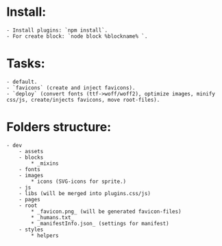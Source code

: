 # Install: #

	- Install plugins: `npm install`.
	- For create block: `node block %blockname% `.

<!--  -->

# Tasks: #
	- default.
	- `favicons` (create and inject favicons).
	- `deploy` (convert fonts (ttf->woff/woff2), optimize images, minify css/js, create/injects favicons, move root-files).

<!--  -->

# Folders structure: #

	- dev
		- assets
		- blocks
			* _mixins
		- fonts
		- images
			* icons (SVG-icons for sprite.)
		- js
		- libs (will be merged into plugins.css/js)
		- pages
		- root
			* _favicon.png_ (will be generated favicon-files)
			* _humans.txt_
			* _manifestInfo.json_ (settings for manifest)
		- styles
			* helpers
